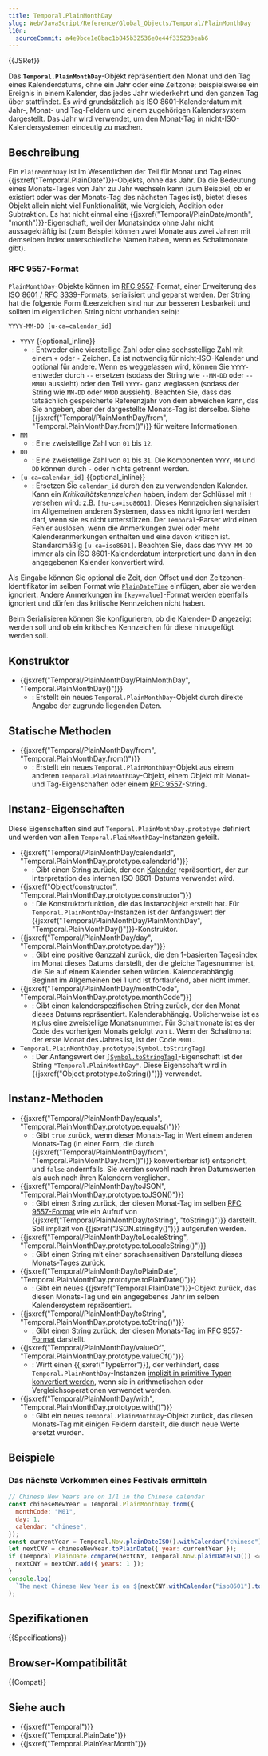 ```yaml
---
title: Temporal.PlainMonthDay
slug: Web/JavaScript/Reference/Global_Objects/Temporal/PlainMonthDay
l10n:
  sourceCommit: a4e9bce1e8bac1b845b32536e0e44f335233eab6
---
```


{{JSRef}}

Das **`Temporal.PlainMonthDay`**-Objekt repräsentiert den Monat und den Tag eines Kalenderdatums, ohne ein Jahr oder eine Zeitzone; beispielsweise ein Ereignis in einem Kalender, das jedes Jahr wiederkehrt und den ganzen Tag über stattfindet. Es wird grundsätzlich als ISO 8601-Kalenderdatum mit Jahr-, Monat- und Tag-Feldern und einem zugehörigen Kalendersystem dargestellt. Das Jahr wird verwendet, um den Monat-Tag in nicht-ISO-Kalendersystemen eindeutig zu machen.

## Beschreibung

Ein `PlainMonthDay` ist im Wesentlichen der Teil für Monat und Tag eines {{jsxref("Temporal.PlainDate")}}-Objekts, ohne das Jahr. Da die Bedeutung eines Monats-Tages von Jahr zu Jahr wechseln kann (zum Beispiel, ob er existiert oder was der Monats-Tag des nächsten Tages ist), bietet dieses Objekt allein nicht viel Funktionalität, wie Vergleich, Addition oder Subtraktion. Es hat nicht einmal eine {{jsxref("Temporal/PlainDate/month", "month")}}-Eigenschaft, weil der Monatsindex ohne Jahr nicht aussagekräftig ist (zum Beispiel können zwei Monate aus zwei Jahren mit demselben Index unterschiedliche Namen haben, wenn es Schaltmonate gibt).

### RFC 9557-Format

`PlainMonthDay`-Objekte können im [RFC 9557](https://datatracker.ietf.org/doc/html/rfc9557)-Format, einer Erweiterung des [ISO 8601 / RFC 3339](https://datatracker.ietf.org/doc/html/rfc3339)-Formats, serialisiert und geparst werden. Der String hat die folgende Form (Leerzeichen sind nur zur besseren Lesbarkeit und sollten im eigentlichen String nicht vorhanden sein):

```plain
YYYY-MM-DD [u-ca=calendar_id]
```

- `YYYY` {{optional_inline}}
  - : Entweder eine vierstellige Zahl oder eine sechsstellige Zahl mit einem `+` oder `-` Zeichen. Es ist notwendig für nicht-ISO-Kalender und optional für andere. Wenn es weggelassen wird, können Sie `YYYY-` entweder durch `--` ersetzen (sodass der String wie `--MM-DD` oder `--MMDD` aussieht) oder den Teil `YYYY-` ganz weglassen (sodass der String wie `MM-DD` oder `MMDD` aussieht). Beachten Sie, dass das tatsächlich gespeicherte Referenzjahr von dem abweichen kann, das Sie angeben, aber der dargestellte Monats-Tag ist derselbe. Siehe {{jsxref("Temporal/PlainMonthDay/from", "Temporal.PlainMonthDay.from()")}} für weitere Informationen.
- `MM`
  - : Eine zweistellige Zahl von `01` bis `12`.
- `DD`
  - : Eine zweistellige Zahl von `01` bis `31`. Die Komponenten `YYYY`, `MM` und `DD` können durch `-` oder nichts getrennt werden.
- `[u-ca=calendar_id]` {{optional_inline}}
  - : Ersetzen Sie `calendar_id` durch den zu verwendenden Kalender. Kann ein _Kritikalitätskennzeichen_ haben, indem der Schlüssel mit `!` versehen wird: z.B. `[!u-ca=iso8601]`. Dieses Kennzeichen signalisiert im Allgemeinen anderen Systemen, dass es nicht ignoriert werden darf, wenn sie es nicht unterstützen. Der `Temporal`-Parser wird einen Fehler auslösen, wenn die Anmerkungen zwei oder mehr Kalenderanmerkungen enthalten und eine davon kritisch ist. Standardmäßig `[u-ca=iso8601]`. Beachten Sie, dass das `YYYY-MM-DD` immer als ein ISO 8601-Kalenderdatum interpretiert und dann in den angegebenen Kalender konvertiert wird.

Als Eingabe können Sie optional die Zeit, den Offset und den Zeitzonen-Identifikator im selben Format wie [`PlainDateTime`](/de/docs/Web/JavaScript/Reference/Global_Objects/Temporal/PlainDateTime#rfc_9557_format) einfügen, aber sie werden ignoriert. Andere Anmerkungen im `[key=value]`-Format werden ebenfalls ignoriert und dürfen das kritische Kennzeichen nicht haben.

Beim Serialisieren können Sie konfigurieren, ob die Kalender-ID angezeigt werden soll und ob ein kritisches Kennzeichen für diese hinzugefügt werden soll.

## Konstruktor

- {{jsxref("Temporal/PlainMonthDay/PlainMonthDay", "Temporal.PlainMonthDay()")}}
  - : Erstellt ein neues `Temporal.PlainMonthDay`-Objekt durch direkte Angabe der zugrunde liegenden Daten.

## Statische Methoden

- {{jsxref("Temporal/PlainMonthDay/from", "Temporal.PlainMonthDay.from()")}}
  - : Erstellt ein neues `Temporal.PlainMonthDay`-Objekt aus einem anderen `Temporal.PlainMonthDay`-Objekt, einem Objekt mit Monat- und Tag-Eigenschaften oder einem [RFC 9557](#rfc_9557-format)-String.

## Instanz-Eigenschaften

Diese Eigenschaften sind auf `Temporal.PlainMonthDay.prototype` definiert und werden von allen `Temporal.PlainMonthDay`-Instanzen geteilt.

- {{jsxref("Temporal/PlainMonthDay/calendarId", "Temporal.PlainMonthDay.prototype.calendarId")}}
  - : Gibt einen String zurück, der den [Kalender](/de/docs/Web/JavaScript/Reference/Global_Objects/Temporal#calendars) repräsentiert, der zur Interpretation des internen ISO 8601-Datums verwendet wird.
- {{jsxref("Object/constructor", "Temporal.PlainMonthDay.prototype.constructor")}}
  - : Die Konstruktorfunktion, die das Instanzobjekt erstellt hat. Für `Temporal.PlainMonthDay`-Instanzen ist der Anfangswert der {{jsxref("Temporal/PlainMonthDay/PlainMonthDay", "Temporal.PlainMonthDay()")}}-Konstruktor.
- {{jsxref("Temporal/PlainMonthDay/day", "Temporal.PlainMonthDay.prototype.day")}}
  - : Gibt eine positive Ganzzahl zurück, die den 1-basierten Tagesindex im Monat dieses Datums darstellt, der die gleiche Tagesnummer ist, die Sie auf einem Kalender sehen würden. Kalenderabhängig. Beginnt im Allgemeinen bei 1 und ist fortlaufend, aber nicht immer.
- {{jsxref("Temporal/PlainMonthDay/monthCode", "Temporal.PlainMonthDay.prototype.monthCode")}}
  - : Gibt einen kalenderspezifischen String zurück, der den Monat dieses Datums repräsentiert. Kalenderabhängig. Üblicherweise ist es `M` plus eine zweistellige Monatsnummer. Für Schaltmonate ist es der Code des vorherigen Monats gefolgt von `L`. Wenn der Schaltmonat der erste Monat des Jahres ist, ist der Code `M00L`.
- `Temporal.PlainMonthDay.prototype[Symbol.toStringTag]`
  - : Der Anfangswert der [`[Symbol.toStringTag]`](/de/docs/Web/JavaScript/Reference/Global_Objects/Symbol/toStringTag)-Eigenschaft ist der String `"Temporal.PlainMonthDay"`. Diese Eigenschaft wird in {{jsxref("Object.prototype.toString()")}} verwendet.

## Instanz-Methoden

- {{jsxref("Temporal/PlainMonthDay/equals", "Temporal.PlainMonthDay.prototype.equals()")}}
  - : Gibt `true` zurück, wenn dieser Monats-Tag in Wert einem anderen Monats-Tag (in einer Form, die durch {{jsxref("Temporal/PlainMonthDay/from", "Temporal.PlainMonthDay.from()")}} konvertierbar ist) entspricht, und `false` andernfalls. Sie werden sowohl nach ihren Datumswerten als auch nach ihren Kalendern verglichen.
- {{jsxref("Temporal/PlainMonthDay/toJSON", "Temporal.PlainMonthDay.prototype.toJSON()")}}
  - : Gibt einen String zurück, der diesen Monat-Tag im selben [RFC 9557-Format](#rfc_9557-format) wie ein Aufruf von {{jsxref("Temporal/PlainMonthDay/toString", "toString()")}} darstellt. Soll implizit von {{jsxref("JSON.stringify()")}} aufgerufen werden.
- {{jsxref("Temporal/PlainMonthDay/toLocaleString", "Temporal.PlainMonthDay.prototype.toLocaleString()")}}
  - : Gibt einen String mit einer sprachsensitiven Darstellung dieses Monats-Tages zurück.
- {{jsxref("Temporal/PlainMonthDay/toPlainDate", "Temporal.PlainMonthDay.prototype.toPlainDate()")}}
  - : Gibt ein neues {{jsxref("Temporal.PlainDate")}}-Objekt zurück, das diesen Monats-Tag und ein angegebenes Jahr im selben Kalendersystem repräsentiert.
- {{jsxref("Temporal/PlainMonthDay/toString", "Temporal.PlainMonthDay.prototype.toString()")}}
  - : Gibt einen String zurück, der diesen Monats-Tag im [RFC 9557-Format](#rfc_9557-format) darstellt.
- {{jsxref("Temporal/PlainMonthDay/valueOf", "Temporal.PlainMonthDay.prototype.valueOf()")}}
  - : Wirft einen {{jsxref("TypeError")}}, der verhindert, dass `Temporal.PlainMonthDay`-Instanzen [implizit in primitive Typen konvertiert werden](/de/docs/Web/JavaScript/Data_structures#primitive_coercion), wenn sie in arithmetischen oder Vergleichsoperationen verwendet werden.
- {{jsxref("Temporal/PlainMonthDay/with", "Temporal.PlainMonthDay.prototype.with()")}}
  - : Gibt ein neues `Temporal.PlainMonthDay`-Objekt zurück, das diesen Monats-Tag mit einigen Feldern darstellt, die durch neue Werte ersetzt wurden.

## Beispiele

### Das nächste Vorkommen eines Festivals ermitteln

```js
// Chinese New Years are on 1/1 in the Chinese calendar
const chineseNewYear = Temporal.PlainMonthDay.from({
  monthCode: "M01",
  day: 1,
  calendar: "chinese",
});
const currentYear = Temporal.Now.plainDateISO().withCalendar("chinese").year;
let nextCNY = chineseNewYear.toPlainDate({ year: currentYear });
if (Temporal.PlainDate.compare(nextCNY, Temporal.Now.plainDateISO()) <= 0) {
  nextCNY = nextCNY.add({ years: 1 });
}
console.log(
  `The next Chinese New Year is on ${nextCNY.withCalendar("iso8601").toLocaleString()}`,
);
```

## Spezifikationen

{{Specifications}}

## Browser-Kompatibilität

{{Compat}}

## Siehe auch

- {{jsxref("Temporal")}}
- {{jsxref("Temporal.PlainDate")}}
- {{jsxref("Temporal.PlainYearMonth")}}
